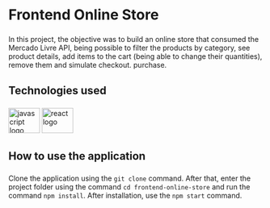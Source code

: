 <h1 align="left">Frontend Online Store</h1>

###

<p align="left">In this project, the objective was to build an online store that consumed the Mercado Livre API, being possible to filter the products by category, see product details, add items to the cart (being able to change their quantities), remove them and simulate checkout. purchase.</p>

###

<h2 align="left">Technologies used</h2>

###

<div align="left">
  <img src="https://cdn.jsdelivr.net/gh/devicons/devicon/icons/javascript/javascript-original.svg" height="50" width="62" alt="javascript logo"  />
  <img src="https://cdn.jsdelivr.net/gh/devicons/devicon/icons/react/react-original.svg" height="50" width="62" alt="react logo"  />
</div>

###

<h2 align="left">How to use the application</h2>

###

Clone the application using the `git clone` command. After that, enter the project folder using the command `cd frontend-online-store` and run the command `npm install`. After installation, use the `npm start` command.

###
